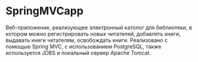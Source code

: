 # SpringMVCapp
Веб-приложение, реализующее электронный католог для библиотеки, в котором можно регистрировать новых читателей, добавлять книги, выдавать книги читателям, освобождать книги.
Реализовано с помощью Spring MVC, с использованием PostgreSQL, также используется JDBS и локальный сервер Apache Tomcat.
